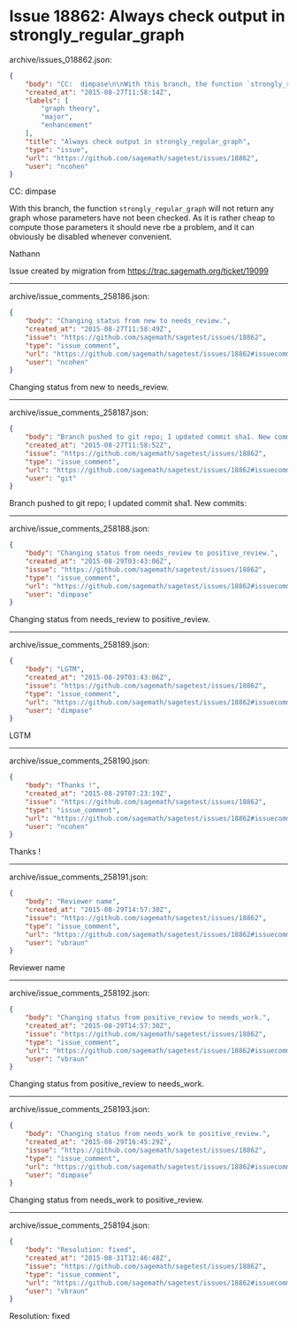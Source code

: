 # Issue 18862: Always check output in strongly_regular_graph

archive/issues_018862.json:
```json
{
    "body": "CC:  dimpase\n\nWith this branch, the function `strongly_regular_graph` will not return any graph whose parameters have not been checked. As it is rather cheap to compute those parameters it should neve rbe a problem, and it can obviously be disabled whenever convenient.\n\nNathann\n\nIssue created by migration from https://trac.sagemath.org/ticket/19099\n\n",
    "created_at": "2015-08-27T11:58:14Z",
    "labels": [
        "graph theory",
        "major",
        "enhancement"
    ],
    "title": "Always check output in strongly_regular_graph",
    "type": "issue",
    "url": "https://github.com/sagemath/sagetest/issues/18862",
    "user": "ncohen"
}
```
CC:  dimpase

With this branch, the function `strongly_regular_graph` will not return any graph whose parameters have not been checked. As it is rather cheap to compute those parameters it should neve rbe a problem, and it can obviously be disabled whenever convenient.

Nathann

Issue created by migration from https://trac.sagemath.org/ticket/19099





---

archive/issue_comments_258186.json:
```json
{
    "body": "Changing status from new to needs_review.",
    "created_at": "2015-08-27T11:58:49Z",
    "issue": "https://github.com/sagemath/sagetest/issues/18862",
    "type": "issue_comment",
    "url": "https://github.com/sagemath/sagetest/issues/18862#issuecomment-258186",
    "user": "ncohen"
}
```

Changing status from new to needs_review.



---

archive/issue_comments_258187.json:
```json
{
    "body": "Branch pushed to git repo; I updated commit sha1. New commits:",
    "created_at": "2015-08-27T11:58:52Z",
    "issue": "https://github.com/sagemath/sagetest/issues/18862",
    "type": "issue_comment",
    "url": "https://github.com/sagemath/sagetest/issues/18862#issuecomment-258187",
    "user": "git"
}
```

Branch pushed to git repo; I updated commit sha1. New commits:



---

archive/issue_comments_258188.json:
```json
{
    "body": "Changing status from needs_review to positive_review.",
    "created_at": "2015-08-29T03:43:06Z",
    "issue": "https://github.com/sagemath/sagetest/issues/18862",
    "type": "issue_comment",
    "url": "https://github.com/sagemath/sagetest/issues/18862#issuecomment-258188",
    "user": "dimpase"
}
```

Changing status from needs_review to positive_review.



---

archive/issue_comments_258189.json:
```json
{
    "body": "LGTM",
    "created_at": "2015-08-29T03:43:06Z",
    "issue": "https://github.com/sagemath/sagetest/issues/18862",
    "type": "issue_comment",
    "url": "https://github.com/sagemath/sagetest/issues/18862#issuecomment-258189",
    "user": "dimpase"
}
```

LGTM



---

archive/issue_comments_258190.json:
```json
{
    "body": "Thanks !",
    "created_at": "2015-08-29T07:23:19Z",
    "issue": "https://github.com/sagemath/sagetest/issues/18862",
    "type": "issue_comment",
    "url": "https://github.com/sagemath/sagetest/issues/18862#issuecomment-258190",
    "user": "ncohen"
}
```

Thanks !



---

archive/issue_comments_258191.json:
```json
{
    "body": "Reviewer name",
    "created_at": "2015-08-29T14:57:30Z",
    "issue": "https://github.com/sagemath/sagetest/issues/18862",
    "type": "issue_comment",
    "url": "https://github.com/sagemath/sagetest/issues/18862#issuecomment-258191",
    "user": "vbraun"
}
```

Reviewer name



---

archive/issue_comments_258192.json:
```json
{
    "body": "Changing status from positive_review to needs_work.",
    "created_at": "2015-08-29T14:57:30Z",
    "issue": "https://github.com/sagemath/sagetest/issues/18862",
    "type": "issue_comment",
    "url": "https://github.com/sagemath/sagetest/issues/18862#issuecomment-258192",
    "user": "vbraun"
}
```

Changing status from positive_review to needs_work.



---

archive/issue_comments_258193.json:
```json
{
    "body": "Changing status from needs_work to positive_review.",
    "created_at": "2015-08-29T16:45:29Z",
    "issue": "https://github.com/sagemath/sagetest/issues/18862",
    "type": "issue_comment",
    "url": "https://github.com/sagemath/sagetest/issues/18862#issuecomment-258193",
    "user": "dimpase"
}
```

Changing status from needs_work to positive_review.



---

archive/issue_comments_258194.json:
```json
{
    "body": "Resolution: fixed",
    "created_at": "2015-08-31T12:46:48Z",
    "issue": "https://github.com/sagemath/sagetest/issues/18862",
    "type": "issue_comment",
    "url": "https://github.com/sagemath/sagetest/issues/18862#issuecomment-258194",
    "user": "vbraun"
}
```

Resolution: fixed
